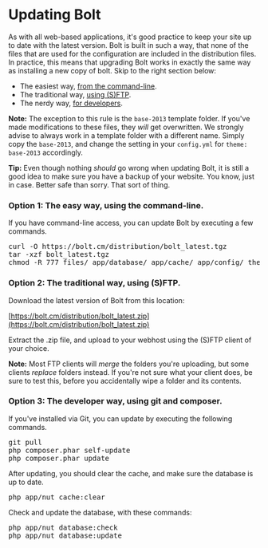 Updating Bolt
=============

As with all web-based applications, it's good practice to keep your site up to
date with the latest version. Bolt is built in such a way, that none of the
files that are used for the configuration are included in the distribution
files. In practice, this means that upgrading Bolt works in exactly the same way
as installing a new copy of bolt. Skip to the right section below:

  - The easiest way, [from the command-line](#option-1-the-easy-way-using-the-command-line).
  - The traditional way, [using (S)FTP](#option-2-the-traditional-way-using-sftp).
  - The nerdy way, [for developers](#option-3-the-developer-way-using-git-and-composer).

<p class="note"><strong>Note:</strong> The exception to this rule is the
<code>base-2013</code> template folder. If you've made modifications to these
files, they <em>will</em> get overwritten. We strongly advise to always work in
a template folder with a different name. Simply copy the <code>base-2013</code>,
and change the setting in your <code>config.yml</code> for <code>theme:
base-2013</code> accordingly.</p>


<p class="tip"><strong>Tip:</strong> Even though nothing <em>should</em> go
wrong when updating Bolt, it is still a good idea to make sure you have a backup
of your website. You know, just in case. Better safe than sorry. That sort of
thing.</p>

### Option 1: The easy way, using the command-line.

If you have command-line access, you can update Bolt by executing a few
commands.

<pre class="brush: plain">
curl -O https://bolt.cm/distribution/bolt_latest.tgz
tar -xzf bolt_latest.tgz
chmod -R 777 files/ app/database/ app/cache/ app/config/ theme/
</pre>


### Option 2: The traditional way, using (S)FTP.

Download the latest version of Bolt from this location:

[https://bolt.cm/distribution/bolt_latest.zip](https://bolt.cm/distribution/bolt_latest.zip)

Extract the .zip file, and upload to your webhost using the (S)FTP client of
your choice.

<p class="note"><strong>Note:</strong> Most FTP clients will <em>merge</em> the
folders you're uploading, but some clients <em>replace</em> folders instead. If
you're not sure what your client does, be sure to test this, before you
accidentally wipe a folder and its contents.</p>

### Option 3: The developer way, using git and composer.

If you've installed via Git, you can update by executing the following commands. 

<pre class="brush: plain">
git pull
php composer.phar self-update
php composer.phar update
</pre>

After updating, you should clear the cache, and make sure the database is up to
date.

<pre class="brush: plain">
php app/nut cache:clear
</pre>

Check and update the database, with these commands:

<pre class="brush: plain">
php app/nut database:check
php app/nut database:update
</pre>
